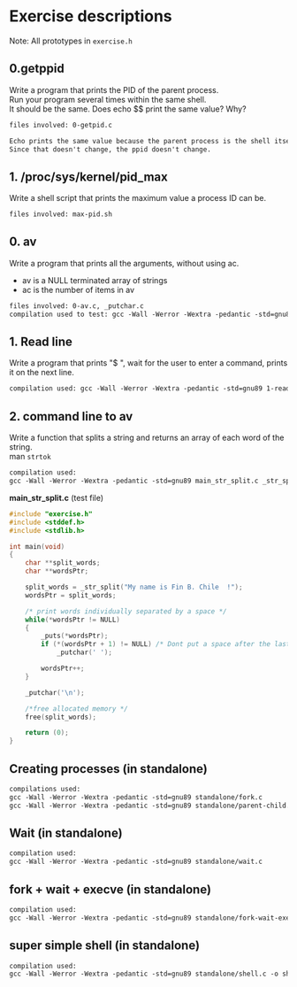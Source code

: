 # Exercise descriptions

Note: All prototypes in `exercise.h`

## 0.getppid

Write a program that prints the PID of the parent process.
\
Run your program several times within the same shell.
\
It should be the same. Does echo $$ print the same value? Why?

```txt
files involved: 0-getpid.c

Echo prints the same value because the parent process is the shell itself.
Since that doesn't change, the ppid doesn't change.
```

## 1. /proc/sys/kernel/pid_max

Write a shell script that prints the maximum value a process ID can be.

```txt
files involved: max-pid.sh
```

## 0. av

Write a program that prints all the arguments, without using ac.

- av is a NULL terminated array of strings
- ac is the number of items in av

```txt
files involved: 0-av.c, _putchar.c
compilation used to test: gcc -Wall -Werror -Wextra -pedantic -std=gnu89 0-av.c _putchar.c
```

## 1. Read line

Write a program that prints "$ ", wait for the user to enter a command, prints
\
it on the next line.

```txt
compilation used: gcc -Wall -Werror -Wextra -pedantic -std=gnu89 1-readline.c _puts.c _strlen.c _putchar.c
```

## 2. command line to av

Write a function that splits a string and returns an array of each word of the string.
\
man `strtok`

```txt
compilation used:
gcc -Wall -Werror -Wextra -pedantic -std=gnu89 main_str_split.c _str_split.c _puts.c _putchar.c _strlen.c
```

**main_str_split.c** (test file)

```c
#include "exercise.h"
#include <stddef.h>
#include <stdlib.h>

int main(void)
{
	char **split_words;
	char **wordsPtr;

	split_words = _str_split("My name is Fin B. Chile  !");
	wordsPtr = split_words;

	/* print words individually separated by a space */
	while(*wordsPtr != NULL)
	{
		_puts(*wordsPtr);
		if (*(wordsPtr + 1) != NULL) /* Dont put a space after the last word */
			_putchar(' ');

		wordsPtr++;
	}

	_putchar('\n');

	/*free allocated memory */
	free(split_words);

	return (0);
}
```

## Creating processes (in standalone)

```txt
compilations used: 
gcc -Wall -Werror -Wextra -pedantic -std=gnu89 standalone/fork.c
gcc -Wall -Werror -Wextra -pedantic -std=gnu89 standalone/parent-child.c
```

## Wait (in standalone)

```txt
compilation used:
gcc -Wall -Werror -Wextra -pedantic -std=gnu89 standalone/wait.c 
```

## fork + wait + execve (in standalone)

```txt
compilation used:
gcc -Wall -Werror -Wextra -pedantic -std=gnu89 standalone/fork-wait-execve.c
```

## super simple shell (in standalone)

```txt
compilation used:
gcc -Wall -Werror -Wextra -pedantic -std=gnu89 standalone/shell.c -o shell  
```
